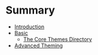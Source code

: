 # Summary

* [Introduction](README.md)
* [Basic](basic/README.md)
   * [The Core Themes Directory](basic/core-themes.md)
* [Advanced Theming](advanced/README.md)

